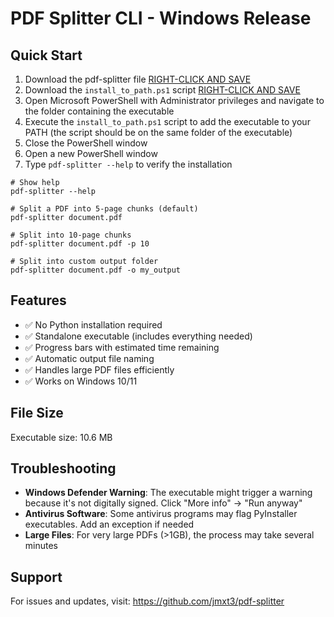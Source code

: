 # PDF Splitter CLI - Windows Release

## Quick Start
1. Download the pdf-splitter file [RIGHT-CLICK AND SAVE](https://github.com/jmxt3/pdf-splitter/raw/refs/heads/main/release/windows/pdf-splitter.exe)
2. Download the `install_to_path.ps1` script [RIGHT-CLICK AND SAVE](https://raw.githubusercontent.com/jmxt3/pdf-splitter/refs/heads/main/release/windows/install_to_path.ps1)
3. Open Microsoft PowerShell with Administrator privileges and navigate to the folder containing the executable
4. Execute the `install_to_path.ps1` script to add the executable to your PATH (the script should be on the same folder of the executable)
5. Close the PowerShell window
6. Open a new PowerShell window
7. Type `pdf-splitter --help` to verify the installation

```
# Show help
pdf-splitter --help

# Split a PDF into 5-page chunks (default)
pdf-splitter document.pdf

# Split into 10-page chunks
pdf-splitter document.pdf -p 10

# Split into custom output folder
pdf-splitter document.pdf -o my_output
```

## Features

- ✅ No Python installation required
- ✅ Standalone executable (includes everything needed)
- ✅ Progress bars with estimated time remaining
- ✅ Automatic output file naming
- ✅ Handles large PDF files efficiently
- ✅ Works on Windows 10/11

## File Size

Executable size: 10.6 MB

## Troubleshooting

- **Windows Defender Warning**: The executable might trigger a warning because it's not digitally signed. Click "More info" → "Run anyway"
- **Antivirus Software**: Some antivirus programs may flag PyInstaller executables. Add an exception if needed
- **Large Files**: For very large PDFs (>1GB), the process may take several minutes

## Support

For issues and updates, visit: https://github.com/jmxt3/pdf-splitter
